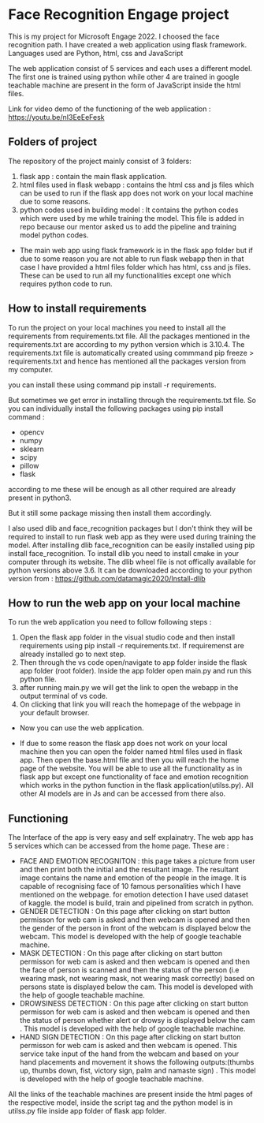 
# Face Recognition Engage project

This is my project for Microsoft Engage 2022. I choosed the face recognition path.
I have created a web application using flask framework. Languages used are Python, html, css and JavaScript

The web application consist of 5 services and each uses a different model. The first one is trained using python while other 4 are trained in google teachable machine are present in the form of JavaScript inside the html files.

Link for video demo of the functioning of the web application : https://youtu.be/nI3EeEeFesk





## Folders of project
The repository of the project mainly consist of 3 folders:
1. flask app : contain the main flask application.
2. html files used in flask webapp : contains the html css and js files which can be used to run if the flask app does not work on your local machine due to some reasons.
3. python codes used in building model : It contains the python codes which were used by me while training the model. This file is added in repo because our mentor asked us to add the pipeline and training model python codes.

* The main web app using flask framework is in the flask app folder but if due to some reason you are not able to run flask webapp then in that case I have provided a html files folder which has html, css and js files. These can be used to run all my functionalities except one which requires python code to run.

## How to install requirements

To run the project on your local machines you need to install all the requirements from requirements.txt file.
All the packages mentioned in the requirements.txt are according to my python version which is 3.10.4. The requirements.txt file 
is automatically created using commmand pip freeze > requirements.txt and hence has mentioned all the packages version from my computer.

you can install these using command pip install -r requirements.

But sometimes we get error in installing through the requirements.txt
file. So you can individually install the following packages using pip install command :

* opencv 
* numpy
* sklearn
* scipy
* pillow
* flask

according to me these will be enough as all other required are already 
present in python3.

But it still some package missing then install them accordingly.

I also used dlib and face_recognition packages but I don't think they will be required to install to run flask web app 
as they were used during training the model. After installing dlib face_recognition can be easily installed using 
pip install face_recognition. To install dlib you need to install cmake in
your computer through its website. The dlib wheel file is not offically available for python versions above
3.6. It can be downloaded according to your python version from : https://github.com/datamagic2020/Install-dlib 
## How to run the web app on your local machine
To run the web application you need to follow following steps :
1. Open the flask app folder in the visual studio code and then install requirements using pip install -r requirements.txt. If requiremenst are already installed go to next step.
2. Then through the vs code open/navigate to app folder inside the flask app folder (root folder). Inside the app folder open main.py and run this python file.
3. after running main.py we will get the link to open the webapp in the output terminal of vs code.
4. On clicking that link you will reach the homepage of the webpage in your default browser.

* Now you can use the web application.

* If due to some reason the flask app does not work on your local machine then you can open the folder named html files used in flask app. Then open the base.html file and then you will reach the home page of the website. You will be able to use all the functionality as in flask app but except one functionality of face and emotion recognition which works in the python function in the flask application(utilss.py). All other AI models are in Js and can be accessed from there also.   
## Functioning
The Interface of the app is very easy and self explainatry. The web app has 
5 services which can be accessed from the home page. These are :
* FACE AND EMOTION RECOGNITON :  this page takes a picture from user and then print both the initial and the resultant image. The resultant image contains the name and emotion of the people in the image. It is capable of recognising face of 10 famous personalities which I have mentioned on the webpage. for emotion detection I have used dataset of kaggle. the model is build, train and pipelined from scratch in python.
* GENDER DETECTION : On this page after clicking on start button permisson for web cam is asked and then webcam is opened and then the gender of the person in front of the webcam is displayed below the webcam. This model is developed with the help of google teachable machine.
* MASK DETECTION : On this page after clicking on start button permisson for web cam is asked and then webcam is opened and then the face of person is scanned and then the status of the person (i.e wearing mask, not wearing mask, not wearing mask correctly) based on persons state is displayed below the cam. This model is developed with the help of google teachable machine.
* DROWSINESS DETECTION : On this page after clicking on start button permisson for web cam is asked and then webcam is opened and then the status of person whether alert or drowsy is displayed below the cam  . This model is developed with the help of google teachable machine.
* HAND SIGN DETECTION : On this page after clicking on start button permisson for web cam is asked and then webcam is opened. This service take input of the hand from the webcam and based on your hand placements and movement it shows the following outputs:(thumbs up, thumbs down, fist, victory sign, palm and namaste sign) . This model is developed with the help of google teachable machine.

All the links of the teachable machines are present inside the html pages of the respective model, inside the script tag and the python model is in utilss.py file inside app folder of flask app folder.
